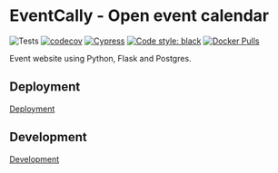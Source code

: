 # EventCally - Open event calendar

![Tests](https://github.com/eventcally/eventcally/workflows/Tests/badge.svg) [![codecov](https://codecov.io/gh/eventcally/eventcally/branch/main/graph/badge.svg?token=66CLLWWV7Y)](https://codecov.io/gh/eventcally/eventcally) [![Cypress](https://img.shields.io/endpoint?url=https://dashboard.cypress.io/badge/simple/32g194/main&style=flat&logo=cypress)](https://dashboard.cypress.io/projects/32g194/runs) [![Code style: black](https://img.shields.io/badge/code%20style-black-000000.svg)](https://github.com/psf/black) [![Docker Pulls](https://img.shields.io/docker/pulls/eventcally/eventcally)](https://hub.docker.com/r/eventcally/eventcally)

Event website using Python, Flask and Postgres.

## Deployment

[Deployment](doc/deployment.md)

## Development

[Development](doc/development.md)

